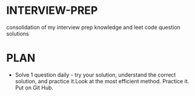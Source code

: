 # INTERVIEW-PREP
consolidation of my interview prep knowledge and leet code question solutions
# PLAN
- Solve 1 question daily - try your solution, understand the correct solution, and practice it.Look at the most efficient method. Practice it. Put on Git Hub.
